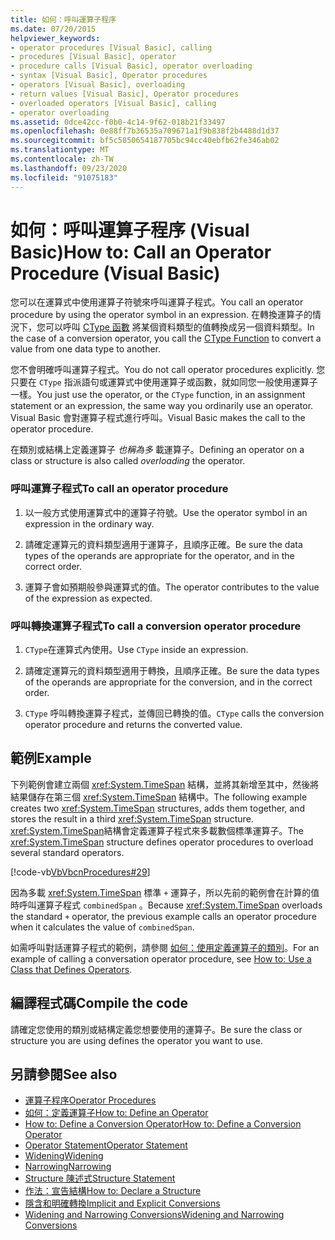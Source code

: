 ```yaml
---
title: 如何：呼叫運算子程序
ms.date: 07/20/2015
helpviewer_keywords:
- operator procedures [Visual Basic], calling
- procedures [Visual Basic], operator
- procedure calls [Visual Basic], operator overloading
- syntax [Visual Basic], Operator procedures
- operators [Visual Basic], overloading
- return values [Visual Basic], Operator procedures
- overloaded operators [Visual Basic], calling
- operator overloading
ms.assetid: 0dce42cc-f0b0-4c14-9f62-018b21f33497
ms.openlocfilehash: 0e88ff7b36535a709671a1f9b838f2b4488d1d37
ms.sourcegitcommit: bf5c5850654187705bc94cc40ebfb62fe346ab02
ms.translationtype: MT
ms.contentlocale: zh-TW
ms.lasthandoff: 09/23/2020
ms.locfileid: "91075183"
---
```

# <a name="how-to-call-an-operator-procedure-visual-basic"></a><span data-ttu-id="ee4aa-102">如何：呼叫運算子程序 (Visual Basic)</span><span class="sxs-lookup"><span data-stu-id="ee4aa-102">How to: Call an Operator Procedure (Visual Basic)</span></span>

<span data-ttu-id="ee4aa-103">您可以在運算式中使用運算子符號來呼叫運算子程式。</span><span class="sxs-lookup"><span data-stu-id="ee4aa-103">You call an operator procedure by using the operator symbol in an expression.</span></span> <span data-ttu-id="ee4aa-104">在轉換運算子的情況下，您可以呼叫 [CType 函數](../../../language-reference/functions/ctype-function.md) 將某個資料類型的值轉換成另一個資料類型。</span><span class="sxs-lookup"><span data-stu-id="ee4aa-104">In the case of a conversion operator, you call the [CType Function](../../../language-reference/functions/ctype-function.md) to convert a value from one data type to another.</span></span>  
  
 <span data-ttu-id="ee4aa-105">您不會明確呼叫運算子程式。</span><span class="sxs-lookup"><span data-stu-id="ee4aa-105">You do not call operator procedures explicitly.</span></span> <span data-ttu-id="ee4aa-106">您只要在 `CType` 指派語句或運算式中使用運算子或函數，就如同您一般使用運算子一樣。</span><span class="sxs-lookup"><span data-stu-id="ee4aa-106">You just use the operator, or the `CType` function, in an assignment statement or an expression, the same way you ordinarily use an operator.</span></span> <span data-ttu-id="ee4aa-107">Visual Basic 會對運算子程式進行呼叫。</span><span class="sxs-lookup"><span data-stu-id="ee4aa-107">Visual Basic makes the call to the operator procedure.</span></span>  
  
 <span data-ttu-id="ee4aa-108">在類別或結構上定義運算子 *也稱為多* 載運算子。</span><span class="sxs-lookup"><span data-stu-id="ee4aa-108">Defining an operator on a class or structure is also called *overloading* the operator.</span></span>  
  
### <a name="to-call-an-operator-procedure"></a><span data-ttu-id="ee4aa-109">呼叫運算子程式</span><span class="sxs-lookup"><span data-stu-id="ee4aa-109">To call an operator procedure</span></span>  
  
1. <span data-ttu-id="ee4aa-110">以一般方式使用運算式中的運算子符號。</span><span class="sxs-lookup"><span data-stu-id="ee4aa-110">Use the operator symbol in an expression in the ordinary way.</span></span>  
  
2. <span data-ttu-id="ee4aa-111">請確定運算元的資料類型適用于運算子，且順序正確。</span><span class="sxs-lookup"><span data-stu-id="ee4aa-111">Be sure the data types of the operands are appropriate for the operator, and in the correct order.</span></span>  
  
3. <span data-ttu-id="ee4aa-112">運算子會如預期般參與運算式的值。</span><span class="sxs-lookup"><span data-stu-id="ee4aa-112">The operator contributes to the value of the expression as expected.</span></span>  
  
### <a name="to-call-a-conversion-operator-procedure"></a><span data-ttu-id="ee4aa-113">呼叫轉換運算子程式</span><span class="sxs-lookup"><span data-stu-id="ee4aa-113">To call a conversion operator procedure</span></span>  
  
1. <span data-ttu-id="ee4aa-114">`CType`在運算式內使用。</span><span class="sxs-lookup"><span data-stu-id="ee4aa-114">Use `CType` inside an expression.</span></span>  
  
2. <span data-ttu-id="ee4aa-115">請確定運算元的資料類型適用于轉換，且順序正確。</span><span class="sxs-lookup"><span data-stu-id="ee4aa-115">Be sure the data types of the operands are appropriate for the conversion, and in the correct order.</span></span>  
  
3. <span data-ttu-id="ee4aa-116">`CType` 呼叫轉換運算子程式，並傳回已轉換的值。</span><span class="sxs-lookup"><span data-stu-id="ee4aa-116">`CType` calls the conversion operator procedure and returns the converted value.</span></span>  
  
## <a name="example"></a><span data-ttu-id="ee4aa-117">範例</span><span class="sxs-lookup"><span data-stu-id="ee4aa-117">Example</span></span>  

 <span data-ttu-id="ee4aa-118">下列範例會建立兩個 <xref:System.TimeSpan> 結構，並將其新增至其中，然後將結果儲存在第三個 <xref:System.TimeSpan> 結構中。</span><span class="sxs-lookup"><span data-stu-id="ee4aa-118">The following example creates two <xref:System.TimeSpan> structures, adds them together, and stores the result in a third <xref:System.TimeSpan> structure.</span></span> <span data-ttu-id="ee4aa-119"><xref:System.TimeSpan>結構會定義運算子程式來多載數個標準運算子。</span><span class="sxs-lookup"><span data-stu-id="ee4aa-119">The <xref:System.TimeSpan> structure defines operator procedures to overload several standard operators.</span></span>  
  
 [!code-vb[VbVbcnProcedures#29](~/samples/snippets/visualbasic/VS_Snippets_VBCSharp/VbVbcnProcedures/VB/Class1.vb#29)]  
  
 <span data-ttu-id="ee4aa-120">因為多載 <xref:System.TimeSpan> 標準 `+` 運算子，所以先前的範例會在計算的值時呼叫運算子程式 `combinedSpan` 。</span><span class="sxs-lookup"><span data-stu-id="ee4aa-120">Because <xref:System.TimeSpan> overloads the standard `+` operator, the previous example calls an operator procedure when it calculates the value of `combinedSpan`.</span></span>  
  
 <span data-ttu-id="ee4aa-121">如需呼叫對話運算子程式的範例，請參閱 [如何：使用定義運算子的類別](./how-to-use-a-class-that-defines-operators.md)。</span><span class="sxs-lookup"><span data-stu-id="ee4aa-121">For an example of calling a conversation operator procedure, see [How to: Use a Class that Defines Operators](./how-to-use-a-class-that-defines-operators.md).</span></span>  
  
## <a name="compile-the-code"></a><span data-ttu-id="ee4aa-122">編譯程式碼</span><span class="sxs-lookup"><span data-stu-id="ee4aa-122">Compile the code</span></span>  

 <span data-ttu-id="ee4aa-123">請確定您使用的類別或結構定義您想要使用的運算子。</span><span class="sxs-lookup"><span data-stu-id="ee4aa-123">Be sure the class or structure you are using defines the operator you want to use.</span></span>  
  
## <a name="see-also"></a><span data-ttu-id="ee4aa-124">另請參閱</span><span class="sxs-lookup"><span data-stu-id="ee4aa-124">See also</span></span>

- [<span data-ttu-id="ee4aa-125">運算子程序</span><span class="sxs-lookup"><span data-stu-id="ee4aa-125">Operator Procedures</span></span>](./operator-procedures.md)
- [<span data-ttu-id="ee4aa-126">如何：定義運算子</span><span class="sxs-lookup"><span data-stu-id="ee4aa-126">How to: Define an Operator</span></span>](./how-to-define-an-operator.md)
- [<span data-ttu-id="ee4aa-127">How to: Define a Conversion Operator</span><span class="sxs-lookup"><span data-stu-id="ee4aa-127">How to: Define a Conversion Operator</span></span>](./how-to-define-a-conversion-operator.md)
- [<span data-ttu-id="ee4aa-128">Operator Statement</span><span class="sxs-lookup"><span data-stu-id="ee4aa-128">Operator Statement</span></span>](../../../language-reference/statements/operator-statement.md)
- [<span data-ttu-id="ee4aa-129">Widening</span><span class="sxs-lookup"><span data-stu-id="ee4aa-129">Widening</span></span>](../../../language-reference/modifiers/widening.md)
- [<span data-ttu-id="ee4aa-130">Narrowing</span><span class="sxs-lookup"><span data-stu-id="ee4aa-130">Narrowing</span></span>](../../../language-reference/modifiers/narrowing.md)
- [<span data-ttu-id="ee4aa-131">Structure 陳述式</span><span class="sxs-lookup"><span data-stu-id="ee4aa-131">Structure Statement</span></span>](../../../language-reference/statements/structure-statement.md)
- [<span data-ttu-id="ee4aa-132">作法：宣告結構</span><span class="sxs-lookup"><span data-stu-id="ee4aa-132">How to: Declare a Structure</span></span>](../data-types/how-to-declare-a-structure.md)
- [<span data-ttu-id="ee4aa-133">隱含和明確轉換</span><span class="sxs-lookup"><span data-stu-id="ee4aa-133">Implicit and Explicit Conversions</span></span>](../data-types/implicit-and-explicit-conversions.md)
- [<span data-ttu-id="ee4aa-134">Widening and Narrowing Conversions</span><span class="sxs-lookup"><span data-stu-id="ee4aa-134">Widening and Narrowing Conversions</span></span>](../data-types/widening-and-narrowing-conversions.md)
